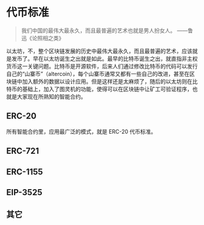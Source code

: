 # 代币标准

> 我们中国的最伟大最永久，而且最普遍的艺术也就是男人扮女人。
——鲁迅《论照相之类》

以太坊，不，整个区块链发展的历史中最伟大最永久，而且最普遍的艺术，应该就是发币了。早在以太坊诞生之出就是如此。最早的比特币诞生之出，就直指非主权货币这一关键问题。比特币是开源软件，后来人们通过修改比特币的代码可以发行自己的“山寨币”（altercoin），每个山寨币通常又都有一些自己的改进，甚至在区块链中加入额外的数据以设计应用。但是这样还是太麻烦了，随后的以太坊则在比特币的基础上，加入了图灵机的功能，使得可以在区块链中让矿工可验证程序，也就是大家现在所熟知的智能合约。

## ERC-20
所有智能合约里，应用最广泛的模式，就是 ERC-20 代币标准。

## ERC-721
## ERC-1155
## EIP-3525
## 其它

